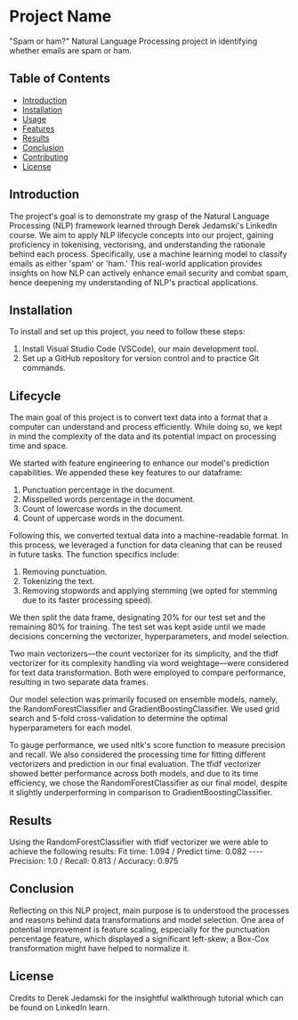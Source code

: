 # Project Name

"Spam or ham?" Natural Language Processing project in identifying whether emails are spam or ham.

## Table of Contents

- [Introduction](#introduction)
- [Installation](#installation)
- [Usage](#usage)
- [Features](#features)
- [Results](#results)
- [Conclusion](#conclusion)
- [Contributing](#contributing)
- [License](#license)

## Introduction

The project's goal is to demonstrate my grasp of the Natural Language Processing (NLP) framework learned through Derek Jedamski's LinkedIn course. We aim to apply NLP lifecycle concepts into our project, gaining proficiency in tokenising, vectorising, and understanding the rationale behind each process. Specifically, use a machine learning model to classify emails as either 'spam' or 'ham.' This real-world application provides insights on how NLP can actively enhance email security and combat spam, hence deepening my understanding of NLP's practical applications. 

## Installation

To install and set up this project, you need to follow these steps:

1. Install Visual Studio Code (VSCode), our main development tool.
2. Set up a GitHub repository for version control and to practice Git commands.

## Lifecycle

The main goal of this project is to convert text data into a format that a computer can understand and process efficiently. While doing so, we kept in mind the complexity of the data and its potential impact on processing time and space.

We started with feature engineering to enhance our model's prediction capabilities. We appended these key features to our dataframe:

1. Punctuation percentage in the document.
2.  Misspelled words percentage in the document.
3.  Count of lowercase words in the document.
4.  Count of uppercase words in the document.

Following this, we converted textual data into a machine-readable format. In this process, we leveraged a function for data cleaning that can be reused in future tasks. The function specifics include:

1. Removing punctuation.
2. Tokenizing the text.
3. Removing stopwords and applying stemming (we opted for stemming due to its faster processing speed).

We then split the data frame, designating 20% for our test set and the remaining 80% for training. The test set was kept aside until we made decisions concerning the vectorizer, hyperparameters, and model selection.

Two main vectorizers―the count vectorizer for its simplicity, and the tfidf vectorizer for its complexity handling via word weightage―were considered for text data transformation. Both were employed to compare performance, resulting in two separate data frames.

Our model selection was primarily focused on ensemble models, namely, the RandomForestClassifier and GradientBoostingClassifier. We used grid search and 5-fold cross-validation to determine the optimal hyperparameters for each model.

To gauge performance, we used nltk's score function to measure precision and recall. We also considered the processing time for fitting different vectorizers and prediction in our final evaluation. The tfidf vectorizer showed  better performance across both models, and due to its time efficiency, we chose the RandomForestClassifier as our final model, despite it slightly underperforming in comparison to GradientBoostingClassifier.

## Results

Using the RandomForestClassifier with tfidf vectorizer we were able to achieve the following results:
Fit time: 1.094 / Predict time: 0.082 ---- Precision: 1.0 / Recall: 0.813 / Accuracy: 0.975

## Conclusion

Reflecting on this NLP project, main purpose is to understood the processes and reasons behind data transformations and model selection. One area of potential improvement is feature scaling, especially for the punctuation percentage feature, which displayed a significant left-skew; a Box-Cox transformation might have helped to normalize it.

## License

Credits to Derek Jedamski for the insightful walkthrough tutorial which can be found on LinkedIn learn.
